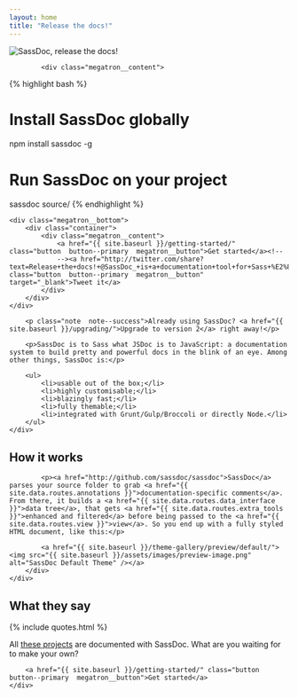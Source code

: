 ```yaml
---
layout: home
title: "Release the docs!"
---
```


<div class="megatron">
    <div class="megatron__top  clearfix">
        <div class="container">
            <img class="megatron__illustration" alt="SassDoc, release the docs!" src="{{ site.baseurl }}/assets/images/illustration.svg" />

            <div class="megatron__content">
{% highlight bash %}
# Install SassDoc globally
npm install sassdoc -g

# Run SassDoc on your project
sassdoc source/
{% endhighlight %}
            </div>
        </div>
    </div>

    <div class="megatron__bottom">
        <div class="container">
            <div class="megatron__content">
                <a href="{{ site.baseurl }}/getting-started/" class="button  button--primary  megatron__button">Get started</a><!--
                --><a href="http://twitter.com/share?text=Release+the+docs!+@SassDoc_+is+a+documentation+tool+for+Sass+%E2%80%94&url=http://sassdoc.com" class="button  button--primary  megatron__button" target="_blank">Tweet it</a>
            </div>
        </div>
    </div>
</div>

<section class="home__section">
    <div class="container">

        <p class="note  note--success">Already using SassDoc? <a href="{{ site.baseurl }}/upgrading/">Upgrade to version 2</a> right away!</p>

        <p>SassDoc is to Sass what JSDoc is to JavaScript: a documentation system to build pretty and powerful docs in the blink of an eye. Among other things, SassDoc is:</p>

        <ul>
            <li>usable out of the box;</li>
            <li>highly customisable;</li>
            <li>blazingly fast;</li>
            <li>fully themable;</li>
            <li>integrated with Grunt/Gulp/Broccoli or directly Node.</li>
        </ul>
    </div>
</section>

<section class="home__section">
    <div class="container">
        <h2 class="home__section-heading">How it works</h2>
    </div>
    <div class="home__section-content">
        <div class="container">

            <p><a href="http://github.com/sassdoc/sassdoc">SassDoc</a> parses your source folder to grab <a href="{{ site.data.routes.annotations }}">documentation-specific comments</a>. From there, it builds a <a href="{{ site.data.routes.data_interface }}">data tree</a>, that gets <a href="{{ site.data.routes.extra_tools }}">enhanced and filtered</a> before being passed to the <a href="{{ site.data.routes.view }}">view</a>. So you end up with a fully styled HTML document, like this:</p>

            <a href="{{ site.baseurl }}/theme-gallery/preview/default/"><img src="{{ site.baseurl }}/assets/images/preview-image.png" alt="SassDoc Default Theme" /></a>
        </div>
    </div>
</section>

<section class="home__section">
    <div class="container">
        <h2 class="home__section-heading">What they say</h2>
    </div>
    <div class="home__section-content">
        <div class="container">
            {% include quotes.html %}
        </div>
    </div>
</section>

<section class="home__section  home__section--catcher">
    <div class="home__section-content">
        <p class="container">All <a href="{{ site.baseurl }}/gallery/">these projects</a> are documented with SassDoc. What are you waiting for to make your own?</p>

        <a href="{{ site.baseurl }}/getting-started/" class="button  button--primary  megatron__button">Get started</a>
    </div>
</section>
